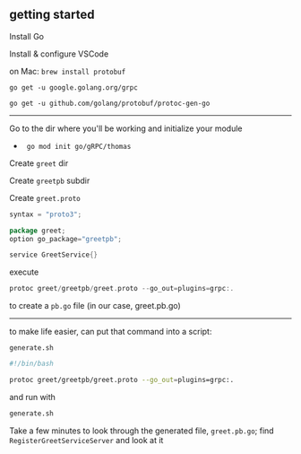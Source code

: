 ## getting started

Install Go

Install & configure VSCode

on Mac: `brew install protobuf`

`go get -u google.golang.org/grpc`

`go get -u github.com/golang/protobuf/protoc-gen-go`

---

Go to the dir where you'll be working and initialize your module
  
 - ` go mod init go/gRPC/thomas`

Create `greet` dir

Create `greetpb` subdir

Create `greet.proto`

```Go
syntax = "proto3";

package greet;
option go_package="greetpb";

service GreetService{}
```

execute

```Go
protoc greet/greetpb/greet.proto --go_out=plugins=grpc:.
```

to create a `pb.go` file (in our case, greet.pb.go)

---

to make life easier, can put that command into a script:

`generate.sh`
```sh
#!/bin/bash

protoc greet/greetpb/greet.proto --go_out=plugins=grpc:.
```

and run with
```sh
generate.sh
```

Take a few minutes to look through the generated file, `greet.pb.go`; find `RegisterGreetServiceServer` and look at it

